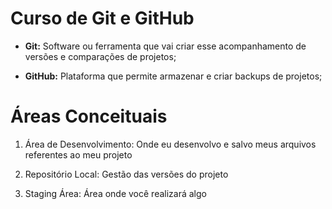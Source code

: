 # Curso de Git e GitHub

- **Git:** Software ou ferramenta que vai criar esse acompanhamento de versões e comparações de projetos;

- **GitHub:** Plataforma que permite armazenar e criar backups de projetos;



# Áreas Conceituais

1. Área de Desenvolvimento: Onde eu desenvolvo e salvo meus arquivos referentes ao meu projeto

2. Repositório Local: Gestão das versões do projeto

3. Staging Área: Área onde você realizará algo
